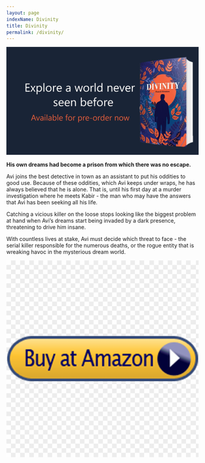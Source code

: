 ```yaml
---
layout: page
indexName: Divinity
title: Divinity
permalink: /divinity/
---
```


<div class="divinity-banner" title="© Rumor Books India">
  <a href="https://www.amazon.in/dp/1513656112/" target="_blank">
    <img src="/media/divinity-banner.jpg" alt=""/>
  </a>
</div>

<p>
  <b>His own dreams had become a prison from which there was no escape.</b>
</p>

<p>
  Avi joins the best detective in town as an assistant to put his oddities to good use. Because of these oddities, which Avi keeps under wraps, he has always believed that he is alone. That is, until his first day at a murder investigation where he meets Kabir - the man who may have the answers that Avi has been seeking all his life.
</p>

<p>
  Catching a vicious killer on the loose stops looking like the biggest problem at hand when Avi’s dreams start being invaded by a dark presence, threatening to drive him insane.
</p>

<p>
  With countless lives at stake, Avi must decide which threat to face - the serial killer responsible for the numerous deaths, or the rogue entity that is wreaking havoc in the mysterious dream world.
</p>

<div class="cropped">
<a href="https://www.amazon.in/dp/1513656112/" target="_blank">
  <img src="/media/buynow.png" alt=""/>
</a>
</div>
